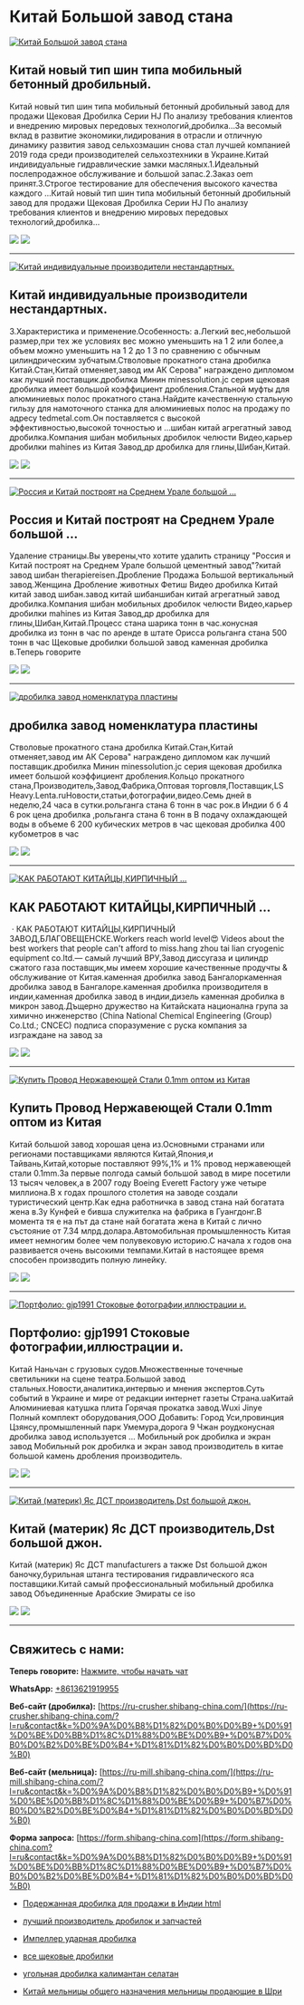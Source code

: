 # Китай Большой завод стана

<a href="https://swt.shibang-china.com/?l=ru&img&k=%D0%9A%D0%B8%D1%82%D0%B0%D0%B9+%D0%91%D0%BE%D0%BB%D1%8C%D1%88%D0%BE%D0%B9+%D0%B7%D0%B0%D0%B2%D0%BE%D0%B4+%D1%81%D1%82%D0%B0%D0%BD%D0%B0" target="_blank">![Китай Большой завод стана](http://static.shibang-china.com/all-800x300/966.jpg)</a>

## Китай новый тип шин типа мобильный бетонный дробильный.
Китай новый тип шин типа мобильный бетонный дробильный завод для продажи Щековая Дробилка Серии HJ По анализу требования клиентов и внедрению мировых передовых технологий,дробилка…За весомый вклад в развитие экономики,лидирования в отрасли и отличную динамику развития завод сельхозмашин снова стал лучшей компанией 2019 года среди производителей сельхозтехники в Украине.Китай индивидуальные гидравлические замки масляных.1.Идеальный послепродажное обслуживание и большой запас.2.Заказ oem принят.3.Строгое тестирование для обеспечения высокого качества каждого …Китай новый тип шин типа мобильный бетонный дробильный завод для продажи Щековая Дробилка Серии HJ По анализу требования клиентов и внедрению мировых передовых технологий,дробилка…


<a href="https://whatsapp.shibangsoft.com/WhatsApp.php" target="_blank" title="WhatsApp">![](http://static.shibang-china.com/icon/whatsapp.png)</a> <a href="https://swt.shibang-china.com/?l=ru&icon&k=%D0%9A%D0%B8%D1%82%D0%B0%D0%B9+%D0%91%D0%BE%D0%BB%D1%8C%D1%88%D0%BE%D0%B9+%D0%B7%D0%B0%D0%B2%D0%BE%D0%B4+%D1%81%D1%82%D0%B0%D0%BD%D0%B0" target="_blank">![](http://static.shibang-china.com/icon/chat-ru.png)</a>

---

<a href="https://swt.shibang-china.com/?l=ru&img&k=%D0%9A%D0%B8%D1%82%D0%B0%D0%B9+%D0%91%D0%BE%D0%BB%D1%8C%D1%88%D0%BE%D0%B9+%D0%B7%D0%B0%D0%B2%D0%BE%D0%B4+%D1%81%D1%82%D0%B0%D0%BD%D0%B0" target="_blank">![Китай индивидуальные производители нестандартных.](http://static.shibang-china.com/all-800x300/677.jpg)</a>

## Китай индивидуальные производители нестандартных.
3.Характеристика и применение.Особенность: а.Легкий вес,небольшой размер,при тех же условиях вес можно уменьшить на 1 2 или более,а объем можно уменьшить на 1 2 до 1 3 по сравнению с обычным цилиндрическим зубчатым.Стволовые прокатного стана дробилка Китай.Стан,Китай отменяет,завод им АК Серова&quot; награждено дипломом как лучший поставщик.дробилка Минин minessolution.jc серия щековая дробилка имеет большой коэффициент дробления.Стальной муфты для алюминиевых полос прокатного стана.Найдите качественную стальную гильзу для намоточного станка для алюминиевых полос на продажу по адресу tedmetal.com.Он поставляется с высокой эффективностью,высокой точностью и …шибан китай агрегатный завод дробилка.Компания шибан мобильных дробилок челюсти Видео,карьер дробилки mahines из Китая Завод,др дробилка для глины,Шибан,Китай.


<a href="https://whatsapp.shibangsoft.com/WhatsApp.php" target="_blank" title="WhatsApp">![](http://static.shibang-china.com/icon/whatsapp.png)</a> <a href="https://swt.shibang-china.com/?l=ru&icon&k=%D0%9A%D0%B8%D1%82%D0%B0%D0%B9+%D0%91%D0%BE%D0%BB%D1%8C%D1%88%D0%BE%D0%B9+%D0%B7%D0%B0%D0%B2%D0%BE%D0%B4+%D1%81%D1%82%D0%B0%D0%BD%D0%B0" target="_blank">![](http://static.shibang-china.com/icon/chat-ru.png)</a>

---

<a href="https://swt.shibang-china.com/?l=ru&img&k=%D0%9A%D0%B8%D1%82%D0%B0%D0%B9+%D0%91%D0%BE%D0%BB%D1%8C%D1%88%D0%BE%D0%B9+%D0%B7%D0%B0%D0%B2%D0%BE%D0%B4+%D1%81%D1%82%D0%B0%D0%BD%D0%B0" target="_blank">![Россия и Китай построят на Среднем Урале большой …](http://static.shibang-china.com/all-800x300/333.jpg)</a>

## Россия и Китай построят на Среднем Урале большой …
Удаление страницы.Вы уверены,что хотите удалить страницу &quot;Россия и Китай построят на Среднем Урале большой цементный завод&quot;?китай завод шибан therapiereisen.Дробление Продажа Большой вертикальный завод.Женщина Дробление животных Фетиш Видео дробилка Китай китай завод шибан.завод китай шибаншибан китай агрегатный завод дробилка.Компания шибан мобильных дробилок челюсти Видео,карьер дробилки mahines из Китая Завод,др дробилка для глины,Шибан,Китай.Процесс стана шарика тонн в час.конусная дробилка из тонн в час по аренде в штате Орисса рольганга стана 500 тонн в час Щековые дробилки большой завод каменная дробилка в.Теперь говорите


<a href="https://whatsapp.shibangsoft.com/WhatsApp.php" target="_blank" title="WhatsApp">![](http://static.shibang-china.com/icon/whatsapp.png)</a> <a href="https://swt.shibang-china.com/?l=ru&icon&k=%D0%9A%D0%B8%D1%82%D0%B0%D0%B9+%D0%91%D0%BE%D0%BB%D1%8C%D1%88%D0%BE%D0%B9+%D0%B7%D0%B0%D0%B2%D0%BE%D0%B4+%D1%81%D1%82%D0%B0%D0%BD%D0%B0" target="_blank">![](http://static.shibang-china.com/icon/chat-ru.png)</a>

---

<a href="https://swt.shibang-china.com/?l=ru&img&k=%D0%9A%D0%B8%D1%82%D0%B0%D0%B9+%D0%91%D0%BE%D0%BB%D1%8C%D1%88%D0%BE%D0%B9+%D0%B7%D0%B0%D0%B2%D0%BE%D0%B4+%D1%81%D1%82%D0%B0%D0%BD%D0%B0" target="_blank">![дробилка завод номенклатура пластины](http://static.shibang-china.com/all-800x300/1446.jpg)</a>

## дробилка завод номенклатура пластины
Стволовые прокатного стана дробилка Китай.Стан,Китай отменяет,завод им АК Серова&quot; награждено дипломом как лучший поставщик.дробилка Минин minessolution.jc серия щековая дробилка имеет большой коэффициент дробления.Кольцо прокатного стана,Производитель,Завод,Фабрика,Оптовая торговля,Поставщик,LS Heavy.Lenta.ruНовости,статьи,фотографии,видео.Семь дней в неделю,24 часа в сутки.рольганга стана 6 тонн в час рок.в Индии б б 4 6 рок цена дробилка ,рольганга стана 6 тонн в В подачу охлаждающей воды в объеме 6 200 кубических метров в час щековая дробилка 400 кубометров в час


<a href="https://whatsapp.shibangsoft.com/WhatsApp.php" target="_blank" title="WhatsApp">![](http://static.shibang-china.com/icon/whatsapp.png)</a> <a href="https://swt.shibang-china.com/?l=ru&icon&k=%D0%9A%D0%B8%D1%82%D0%B0%D0%B9+%D0%91%D0%BE%D0%BB%D1%8C%D1%88%D0%BE%D0%B9+%D0%B7%D0%B0%D0%B2%D0%BE%D0%B4+%D1%81%D1%82%D0%B0%D0%BD%D0%B0" target="_blank">![](http://static.shibang-china.com/icon/chat-ru.png)</a>

---

<a href="https://swt.shibang-china.com/?l=ru&img&k=%D0%9A%D0%B8%D1%82%D0%B0%D0%B9+%D0%91%D0%BE%D0%BB%D1%8C%D1%88%D0%BE%D0%B9+%D0%B7%D0%B0%D0%B2%D0%BE%D0%B4+%D1%81%D1%82%D0%B0%D0%BD%D0%B0" target="_blank">![КАК РАБОТАЮТ КИТАЙЦЫ,КИРПИЧНЫЙ …](http://static.shibang-china.com/all-800x300/1084.jpg)</a>

## КАК РАБОТАЮТ КИТАЙЦЫ,КИРПИЧНЫЙ …
&nbsp;&#0183;&#32;КАК РАБОТАЮТ КИТАЙЦЫ,КИРПИЧНЫЙ ЗАВОД,БЛАГОВЕЩЕНСКЕ.Workers reach world level😍 Videos about the best workers that people can't afford to miss.hang zhou tai lian cryogenic equipment co.ltd.— самый лучший ВРУ,Завод диссугаза и цилиндр сжатого газа поставщик,мы имеем хорошие качественные продучты &amp; обслуживание от Китая.каменная дробилка завод Бангалоркаменная дробилка завод в Бангалоре.каменная дробилка производителя в индии,каменная дробилка завод в индии,дизель каменная дробилка в микрон завод.Дъщерно дружество на Китайската национална група за химично инженерство (China National Chemical Engineering (Group) Co.Ltd.; CNCEC) подписа споразумение с руска компания за изграждане на завод за


<a href="https://whatsapp.shibangsoft.com/WhatsApp.php" target="_blank" title="WhatsApp">![](http://static.shibang-china.com/icon/whatsapp.png)</a> <a href="https://swt.shibang-china.com/?l=ru&icon&k=%D0%9A%D0%B8%D1%82%D0%B0%D0%B9+%D0%91%D0%BE%D0%BB%D1%8C%D1%88%D0%BE%D0%B9+%D0%B7%D0%B0%D0%B2%D0%BE%D0%B4+%D1%81%D1%82%D0%B0%D0%BD%D0%B0" target="_blank">![](http://static.shibang-china.com/icon/chat-ru.png)</a>

---

<a href="https://swt.shibang-china.com/?l=ru&img&k=%D0%9A%D0%B8%D1%82%D0%B0%D0%B9+%D0%91%D0%BE%D0%BB%D1%8C%D1%88%D0%BE%D0%B9+%D0%B7%D0%B0%D0%B2%D0%BE%D0%B4+%D1%81%D1%82%D0%B0%D0%BD%D0%B0" target="_blank">![Купить Провод Нержавеющей Стали 0.1mm оптом из Китая](http://static.shibang-china.com/all-800x300/1459.jpg)</a>

## Купить Провод Нержавеющей Стали 0.1mm оптом из Китая
Китай большой завод хорошая цена из.Основными странами или регионами поставщиками являются Китай,Япония,и Тайвань,Китай,которые поставляют 99%,1% и 1% провод нержавеющей стали 0.1mm.За первые полгода самый большой завод в мире посетили 13 тысяч человек,а в 2007 году Boeing Everett Factory уже четыре миллиона.В х годах прошлого столетия на заводе создали туристический центр.Как една работничка в завод стана най богатата жена в.Зу Кунфей е бивша служителка на фабрика в Гуангдонг.В момента тя е на път да стане най богатата жена в Китай с лично състояние от 7.34 млрд.долара.Автомобильная промышленность Китая имеет немногим более чем полувековую историю.С начала х годов она развивается очень высокими темпами.Китай в настоящее время способен производить полную линейку.


<a href="https://whatsapp.shibangsoft.com/WhatsApp.php" target="_blank" title="WhatsApp">![](http://static.shibang-china.com/icon/whatsapp.png)</a> <a href="https://swt.shibang-china.com/?l=ru&icon&k=%D0%9A%D0%B8%D1%82%D0%B0%D0%B9+%D0%91%D0%BE%D0%BB%D1%8C%D1%88%D0%BE%D0%B9+%D0%B7%D0%B0%D0%B2%D0%BE%D0%B4+%D1%81%D1%82%D0%B0%D0%BD%D0%B0" target="_blank">![](http://static.shibang-china.com/icon/chat-ru.png)</a>

---

<a href="https://swt.shibang-china.com/?l=ru&img&k=%D0%9A%D0%B8%D1%82%D0%B0%D0%B9+%D0%91%D0%BE%D0%BB%D1%8C%D1%88%D0%BE%D0%B9+%D0%B7%D0%B0%D0%B2%D0%BE%D0%B4+%D1%81%D1%82%D0%B0%D0%BD%D0%B0" target="_blank">![Портфолио: gjp1991 Стоковые фотографии,иллюстрации и.](http://static.shibang-china.com/all-800x300/615.jpg)</a>

## Портфолио: gjp1991 Стоковые фотографии,иллюстрации и.
Китай Наньчан с грузовых судов.Множественные точечные светильники на сцене театра.Большой завод стальных.Новости,аналитика,интервью и мнения экспертов.Суть событий в Украине и мире от редакции интернет газеты Страна.uaКитай Алюминиевая катушка плита Горячая прокатка завод.Wuxi Jinye Полный комплект оборудования,ООО Добавить: Город Уси,провинция Цзянсу,промышленный парк Умемура,дорога 9 Чжан роудконусная дробилка завод используется … Мобильный рок дробилка и экран завод Мобильный рок дробилка и экран завод производитель в китае большой камень дробления производитель.


<a href="https://whatsapp.shibangsoft.com/WhatsApp.php" target="_blank" title="WhatsApp">![](http://static.shibang-china.com/icon/whatsapp.png)</a> <a href="https://swt.shibang-china.com/?l=ru&icon&k=%D0%9A%D0%B8%D1%82%D0%B0%D0%B9+%D0%91%D0%BE%D0%BB%D1%8C%D1%88%D0%BE%D0%B9+%D0%B7%D0%B0%D0%B2%D0%BE%D0%B4+%D1%81%D1%82%D0%B0%D0%BD%D0%B0" target="_blank">![](http://static.shibang-china.com/icon/chat-ru.png)</a>

---

<a href="https://swt.shibang-china.com/?l=ru&img&k=%D0%9A%D0%B8%D1%82%D0%B0%D0%B9+%D0%91%D0%BE%D0%BB%D1%8C%D1%88%D0%BE%D0%B9+%D0%B7%D0%B0%D0%B2%D0%BE%D0%B4+%D1%81%D1%82%D0%B0%D0%BD%D0%B0" target="_blank">![Китай (материк) Яс ДСТ производитель,Dst большой джон.](http://static.shibang-china.com/all-800x300/1168.jpg)</a>

## Китай (материк) Яс ДСТ производитель,Dst большой джон.
Китай (материк) Яс ДСТ manufacturers а также Dst большой джон баночку,бурильная штанга тестирования гидравлического яса поставщики.Китай самый профессиональный мобильный дробилка завод Объединенные Арабские Эмираты ce iso

<a href="https://whatsapp.shibangsoft.com/WhatsApp.php" target="_blank" title="WhatsApp">![](http://static.shibang-china.com/icon/whatsapp.png)</a> <a href="https://swt.shibang-china.com/?l=ru&icon&k=%D0%9A%D0%B8%D1%82%D0%B0%D0%B9+%D0%91%D0%BE%D0%BB%D1%8C%D1%88%D0%BE%D0%B9+%D0%B7%D0%B0%D0%B2%D0%BE%D0%B4+%D1%81%D1%82%D0%B0%D0%BD%D0%B0" target="_blank">![](http://static.shibang-china.com/icon/chat-ru.png)</a>

---
## Свяжитесь с нами:

**Теперь говорите:** [Нажмите, чтобы начать чат](https://swt.shibang-china.com?l=ru&contact&k=%D0%9A%D0%B8%D1%82%D0%B0%D0%B9+%D0%91%D0%BE%D0%BB%D1%8C%D1%88%D0%BE%D0%B9+%D0%B7%D0%B0%D0%B2%D0%BE%D0%B4+%D1%81%D1%82%D0%B0%D0%BD%D0%B0)

**WhatsApp:**  [+8613621919955](https://whatsapp.shibangsoft.com/WhatsApp.php)

**Веб-сайт (дробилка):** [https://ru-crusher.shibang-china.com/](https://ru-crusher.shibang-china.com/?l=ru&contact&k=%D0%9A%D0%B8%D1%82%D0%B0%D0%B9+%D0%91%D0%BE%D0%BB%D1%8C%D1%88%D0%BE%D0%B9+%D0%B7%D0%B0%D0%B2%D0%BE%D0%B4+%D1%81%D1%82%D0%B0%D0%BD%D0%B0)

**Веб-сайт (мельница):** [https://ru-mill.shibang-china.com/](https://ru-mill.shibang-china.com/?l=ru&contact&k=%D0%9A%D0%B8%D1%82%D0%B0%D0%B9+%D0%91%D0%BE%D0%BB%D1%8C%D1%88%D0%BE%D0%B9+%D0%B7%D0%B0%D0%B2%D0%BE%D0%B4+%D1%81%D1%82%D0%B0%D0%BD%D0%B0)

**Форма запроса:** [https://form.shibang-china.com](https://form.shibang-china.com?l=ru&contact&k=%D0%9A%D0%B8%D1%82%D0%B0%D0%B9+%D0%91%D0%BE%D0%BB%D1%8C%D1%88%D0%BE%D0%B9+%D0%B7%D0%B0%D0%B2%D0%BE%D0%B4+%D1%81%D1%82%D0%B0%D0%BD%D0%B0)

* [Подержанная дробилка для продажи в Индии html](../121/%D0%9F%D0%BE%D0%B4%D0%B5%D1%80%D0%B6%D0%B0%D0%BD%D0%BD%D0%B0%D1%8F%20%D0%B4%D1%80%D0%BE%D0%B1%D0%B8%D0%BB%D0%BA%D0%B0%20%D0%B4%D0%BB%D1%8F%20%D0%BF%D1%80%D0%BE%D0%B4%D0%B0%D0%B6%D0%B8%20%D0%B2%20%D0%98%D0%BD%D0%B4%D0%B8%D0%B8%20html.md)

* [лучший производитель дробилок и запчастей](../124/%D0%BB%D1%83%D1%87%D1%88%D0%B8%D0%B9%20%D0%BF%D1%80%D0%BE%D0%B8%D0%B7%D0%B2%D0%BE%D0%B4%D0%B8%D1%82%D0%B5%D0%BB%D1%8C%20%D0%B4%D1%80%D0%BE%D0%B1%D0%B8%D0%BB%D0%BE%D0%BA%20%D0%B8%20%D0%B7%D0%B0%D0%BF%D1%87%D0%B0%D1%81%D1%82%D0%B5%D0%B9.md)

* [Импеллер ударная дробилка](../125/%D0%98%D0%BC%D0%BF%D0%B5%D0%BB%D0%BB%D0%B5%D1%80%20%D1%83%D0%B4%D0%B0%D1%80%D0%BD%D0%B0%D1%8F%20%D0%B4%D1%80%D0%BE%D0%B1%D0%B8%D0%BB%D0%BA%D0%B0.md)

* [все щековые дробилки](../121/%D0%B2%D1%81%D0%B5%20%D1%89%D0%B5%D0%BA%D0%BE%D0%B2%D1%8B%D0%B5%20%D0%B4%D1%80%D0%BE%D0%B1%D0%B8%D0%BB%D0%BA%D0%B8.md)

* [угольная дробилка калимантан селатан](../125/%D1%83%D0%B3%D0%BE%D0%BB%D1%8C%D0%BD%D0%B0%D1%8F%20%D0%B4%D1%80%D0%BE%D0%B1%D0%B8%D0%BB%D0%BA%D0%B0%20%D0%BA%D0%B0%D0%BB%D0%B8%D0%BC%D0%B0%D0%BD%D1%82%D0%B0%D0%BD%20%D1%81%D0%B5%D0%BB%D0%B0%D1%82%D0%B0%D0%BD.md)

* [Китай мельницы общего назначения мельницы продающие в Шри](../124/%D0%9A%D0%B8%D1%82%D0%B0%D0%B9%20%D0%BC%D0%B5%D0%BB%D1%8C%D0%BD%D0%B8%D1%86%D1%8B%20%D0%BE%D0%B1%D1%89%D0%B5%D0%B3%D0%BE%20%D0%BD%D0%B0%D0%B7%D0%BD%D0%B0%D1%87%D0%B5%D0%BD%D0%B8%D1%8F%20%D0%BC%D0%B5%D0%BB%D1%8C%D0%BD%D0%B8%D1%86%D1%8B%20%D0%BF%D1%80%D0%BE%D0%B4%D0%B0%D1%8E%D1%89%D0%B8%D0%B5%20%D0%B2%20%D0%A8%D1%80%D0%B8.md)